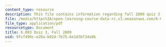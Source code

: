 ```yaml
---
content_type: resource
description: This file contains information regarding fall 2009 quiz 3.
file: /media/https%3A/open-learning-course-data-rc.s3.amazonaws.com/6-003-signals-and-systems-fall-2011/9fcf490ce20ab0247b756e1d3bf34a9b_MIT6_003F11_F09q3.pdf
file_type: application/pdf
resourcetype: Document
title: 6.003 Quiz 3, Fall 2009
uid: 9fcf490c-e20a-b024-7b75-6e1d3bf34a9b
---
```

